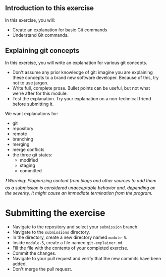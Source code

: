 ## Introduction to this exercise

In this exercise, you will:
- Create an explanation for basic Git commands
- Understand Git commands.
## Explaining git concepts

In this exercise, you will write an explanation for various git concepts.

- Don't assume any prior knowledge of git: imagine you are explaining these concepts to a brand new software developer. Because of this, try not to use jargon.
- Write full, complete prose. Bullet points can be useful, but not what we're after for this module.
- Test the explanation. Try your explanation on a non-technical friend before submitting it.

We want explanations for:

- git
- repository
- remote
- branching
- merging
- merge conflicts
- the three git states:
  - modified
  - staging
  - committed


<i>❗ Warning: Plagiarizing content from blogs and other sources to add them as a submission is considered unacceptable behavior and, depending on the severity, it might cause an immediate termination from the program.</i>
</details>

# Submitting the exercise

- Navigate to the repository and select your `submission` branch.
- Navigate to the `submissions` directory.
- In the directory, create a new directory named `module-5`.
- Inside `module-5`, create a file named `git-explainer.md`.
- Fill the file with the contents of your completed exercise.
- Commit the changes.
- Navigate to your pull request and verify that the new commits have been added.
- Don't merge the pull request.

